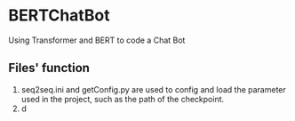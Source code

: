 # BERTChatBot

Using Transformer and BERT to code a Chat Bot

## Files' function

1. seq2seq.ini and getConfig.py are used to config and load the parameter used in the project, such as the path of the checkpoint.
2. d 